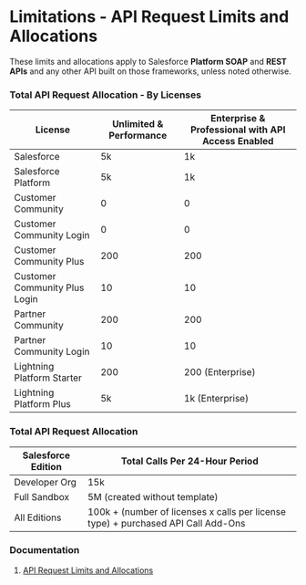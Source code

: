 
# Limitations - API Request Limits and Allocations 

These limits and allocations apply to Salesforce **Platform SOAP** and **REST APIs** and any other API built on those frameworks, unless noted otherwise.

### Total API Request Allocation - By Licenses

| License | Unlimited & Performance | Enterprise & Professional with API Access Enabled |
|--|--|--|
|Salesforce|5k| 1k |
|Salesforce Platform|5k| 1k |
|Customer Community|0| 0 |
|Customer Community Login|0| 0 |
|Customer Community Plus|200| 200 |
|Customer Community Plus Login|10| 10 |
|Partner Community|200| 200 |
|Partner Community Login|10| 10 |
|Lightning Platform Starter|200| 200 (Enterprise)
|Lightning Platform Plus|5k| 1k (Enterprise)

### Total API Request Allocation
| Salesforce Edition | Total Calls Per 24-Hour Period |
|--|--|
| Developer Org | 15k|
| Full Sandbox | 5M (created without template) |
| All Editions | 100k + (number of licenses x calls per license type) + purchased API Call Add-Ons

### Documentation

1. [API Request Limits and Allocations](https://developer.salesforce.com/docs/atlas.en-us.246.0.salesforce_app_limits_cheatsheet.meta/salesforce_app_limits_cheatsheet/salesforce_app_limits_platform_api.htm)

